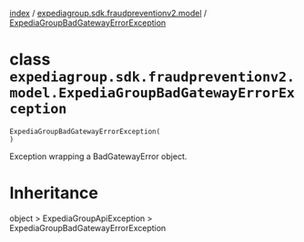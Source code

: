 [index](index.md) / [expediagroup.sdk.fraudpreventionv2.model](expediagroup.sdk.fraudpreventionv2.model.md) / [ExpediaGroupBadGatewayErrorException](ExpediaGroupBadGatewayErrorException.md)
# class `expediagroup.sdk.fraudpreventionv2.model.ExpediaGroupBadGatewayErrorException`
```
ExpediaGroupBadGatewayErrorException(
)
```

Exception wrapping a BadGatewayError object.










# Inheritance
object > ExpediaGroupApiException > ExpediaGroupBadGatewayErrorException